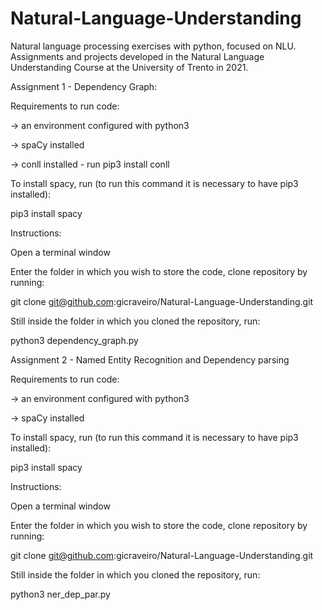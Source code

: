# Natural-Language-Understanding
Natural language processing exercises with python, focused on NLU. Assignments and projects developed in the Natural Language Understanding Course at the University of Trento in 2021.

Assignment 1 - Dependency Graph:


Requirements to run code:


-> an environment configured with python3

-> spaCy installed

-> conll installed - run pip3 install conll


To install spacy, run (to run this command it is necessary to have pip3 installed): 


pip3 install spacy




Instructions:

Open a terminal window

Enter the folder in which you wish to store the code, clone repository by running:


git clone git@github.com:gicraveiro/Natural-Language-Understanding.git


Still inside the folder in which you cloned the repository, run:


python3 dependency_graph.py


Assignment 2 - Named Entity Recognition and Dependency parsing


Requirements to run code:


-> an environment configured with python3

-> spaCy installed


To install spacy, run (to run this command it is necessary to have pip3 installed): 


pip3 install spacy




Instructions:

Open a terminal window

Enter the folder in which you wish to store the code, clone repository by running:


git clone git@github.com:gicraveiro/Natural-Language-Understanding.git


Still inside the folder in which you cloned the repository, run:


python3 ner_dep_par.py